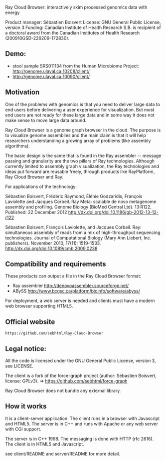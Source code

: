 Ray Cloud Browser: interactively skim processed genomics data with energy

Product manager: Sébastien Boisvert
License: GNU General Public License, version 3
Funding: Canadian Institute of Health Research
     S.B. is recipient of a doctoral award from the Canadian Institutes of Health Research (200910GSD-226209-172830). 

## Demo:

- stool sample SRS011134 from the Human Microbiome Project: http://genome.ulaval.ca:10208/client/
- http://genome.ulaval.ca:10090/client/

## Motivation

One of the problems with genomics is that you need to deliver large data
to end users before delivering a user experience for visualization.
But most end users are not ready for these large data and in some way it
does not make sense to move large data around.

Ray Cloud Browser is a genome graph browser in the cloud. The purpose is
to visualize genome assemblies and the main claim is that it will help 
researchers understanding a growing array of problems (like assembly algorithms).

The basic design is the same that is found in the Ray assembler -- message passing and
granularity are the two pillars of Ray technologies.
Although currently limited to assembly graph visualization, the Ray technologies
and ideas put forward are reusable freely, through products like RayPlatform, Ray Cloud Browser and
Ray.

For applications of the technology:

Sébastien Boisvert, Frédéric Raymond, Élénie Godzaridis, François Laviolette and Jacques Corbeil.
Ray Meta: scalable de novo metagenome assembly and profiling.
Genome Biology (BioMed Central Ltd).
13:R122, Published: 22 December 2012
http://dx.doi.org/doi:10.1186/gb-2012-13-12-r122

Sébastien Boisvert, François Laviolette, and Jacques Corbeil.
Ray: simultaneous assembly of reads from a mix of high-throughput sequencing technologies.
Journal of Computational Biology (Mary Ann Liebert, Inc. publishers).
November 2010, 17(11): 1519-1533.
http://dx.doi.org/doi:10.1089/cmb.2009.0238


## Compatibility and requirements

These products can output a file in the Ray Cloud Browser format:

- Ray assembler http://denovoassembler.sourceforge.net/
- ABySS http://www.bcgsc.ca/platform/bioinfo/software/abyss/

For deployment, a web server is needed and clients must have a modern
web browser supporting HTML5.


## Official website

	https://github.com/sebhtml/Ray-Cloud-Browser

## Legal notice:

All the code is licensed under the GNU General Public License, version 3, see LICENSE.

The client is a fork of the force-graph project (author: Sébastien Boisvert, license: GPLv3).
  => https://github.com/sebhtml/force-graph

Ray Cloud Browser does not bundle any external library.


## How it works

It is a client-server application. The client runs in a browser with Javascript and HTML5.
The server is in C++ and runs with Apache or any web server with CGI support.

The server is in C++ 1998.
The messaging is done with HTTP (rfc 2616).
The client is in HTML5 and Javascript.

see client/README and server/README for more detail.


